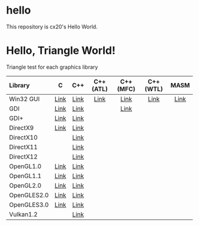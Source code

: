 hello
=====

This repository is cx20's Hello World.

# Hello, Triangle World!

Triangle test for each graphics library

|Library    |C                                                                       |C++                                                                       |C++(ATL)                                                                  |C++(MFC)                                                                  |C++(WTL)                                                                  |MASM                                                                      |
|:----------|:----------------------------------------------------------------------:|:------------------------------------------------------------------------:|:------------------------------------------------------------------------:|:------------------------------------------------------------------------:|:------------------------------------------------------------------------:|:------------------------------------------------------------------------:|
|Win32 GUI  |[Link](https://github.com/cx20/hello/tree/master/c/win32gui)            |[Link](https://github.com/cx20/hello/tree/master/cpp/win32gui)            |[Link](https://github.com/cx20/hello/tree/master/cpp_atl/win32gui)        |[Link](https://github.com/cx20/hello/tree/master/cpp_mfc/win32gui)        |[Link](https://github.com/cx20/hello/tree/master/cpp_wtl/win32gui)        |[Link](https://github.com/cx20/hello/tree/master/masm/win32gui)           |
|GDI        |[Link](https://github.com/cx20/hello/tree/master/c/gdi/triangle)        |[Link](https://github.com/cx20/hello/tree/master/cpp/gdi/triangle)        |                                                                          |[Link](https://github.com/cx20/hello/tree/master/cpp_mfc/gpi/triangle)    |                                                                          |                                                                          |
|GDI+       |[Link](https://github.com/cx20/hello/tree/master/c/gdiplus/triangle)    |[Link](https://github.com/cx20/hello/tree/master/cpp/gdiplus/triangle)    |                                                                          |                                                                          |                                                                          |                                                                          |
|DirectX9   |[Link](https://github.com/cx20/hello/tree/master/c/directx9/triangle)   |[Link](https://github.com/cx20/hello/tree/master/cpp/directx9/triangle)   |                                                                          |                                                                          |                                                                          |                                                                          |
|DirectX10  |                                                                        |[Link](https://github.com/cx20/hello/tree/master/cpp/directx10/triangle)  |                                                                          |                                                                          |                                                                          |                                                                          |
|DirectX11  |                                                                        |[Link](https://github.com/cx20/hello/tree/master/cpp/directx11/triangle)  |                                                                          |                                                                          |                                                                          |                                                                          |
|DirectX12  |                                                                        |[Link](https://github.com/cx20/hello/tree/master/cpp/directx12/triangle)  |                                                                          |                                                                          |                                                                          |                                                                          |
|OpenGL1.0  |[Link](https://github.com/cx20/hello/tree/master/c/opengl1.0/triangle)  |[Link](https://github.com/cx20/hello/tree/master/cpp/opengl1.0/triangle)  |                                                                          |                                                                          |                                                                          |                                                                          |
|OpenGL1.1  |[Link](https://github.com/cx20/hello/tree/master/c/opengl1.1/triangle)  |[Link](https://github.com/cx20/hello/tree/master/cpp/opengl1.1/triangle)  |                                                                          |                                                                          |                                                                          |                                                                          |
|OpenGL2.0  |[Link](https://github.com/cx20/hello/tree/master/c/opengl2.0/triangle)  |[Link](https://github.com/cx20/hello/tree/master/cpp/opengl2.0/triangle)  |                                                                          |                                                                          |                                                                          |                                                                          |
|OpenGLES2.0|[Link](https://github.com/cx20/hello/tree/master/c/opengles2.0/triangle)|[Link](https://github.com/cx20/hello/tree/master/cpp/opengles2.0/triangle)|                                                                          |                                                                          |                                                                          |                                                                          |
|OpenGLES3.0|[Link](https://github.com/cx20/hello/tree/master/c/opengles3.0/triangle)|[Link](https://github.com/cx20/hello/tree/master/cpp/opengles3.0/triangle)|                                                                          |                                                                          |                                                                          |                                                                          |
|Vulkan1.2  |                                                                        |[Link](https://github.com/cx20/hello/tree/master/cpp/vulkan1.2/triangle)  |                                                                          |                                                                          |                                                                          |                                                                          |
